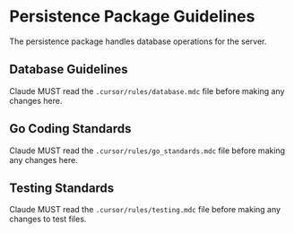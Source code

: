# Persistence Package Guidelines

The persistence package handles database operations for the server.

## Database Guidelines
Claude MUST read the `.cursor/rules/database.mdc` file before making any changes here.

## Go Coding Standards
Claude MUST read the `.cursor/rules/go_standards.mdc` file before making any changes here.

## Testing Standards
Claude MUST read the `.cursor/rules/testing.mdc` file before making any changes to test files.